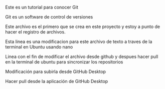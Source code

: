 Este es un tutorial para conocer Git

Git es un software de control de versiones


Este archivo es el primero que se crea en este proyecto y estoy a punto de hacer el registro de archivos.

Esta linea es una modificacion para este archivo de texto a traves de la terminal en 
Ubuntu usando nano

Linea con el fin de modificar el archivo desde github y despues hacer pull en la terminal de ubuntu para sincronizar los repositorios

Modificación para subirla desde GitHub Desktop 

Hacer pull desde la aplicación de GitHub Desktop
